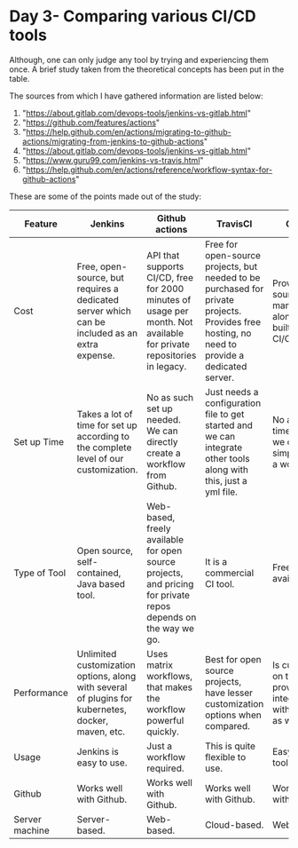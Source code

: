 # Day 3- Comparing various CI/CD tools

Although, one can only judge any tool by trying and experiencing them once. A brief study taken from the theoretical concepts has been put in the table. 

The sources from which I have gathered information are listed below:

1. "https://about.gitlab.com/devops-tools/jenkins-vs-gitlab.html"
2. "https://github.com/features/actions"
3. "https://help.github.com/en/actions/migrating-to-github-actions/migrating-from-jenkins-to-github-actions"
4. "https://about.gitlab.com/devops-tools/jenkins-vs-gitlab.html"
5. "https://www.guru99.com/jenkins-vs-travis.html"
6. "https://help.github.com/en/actions/reference/workflow-syntax-for-github-actions"

These are some of the points made out of the study:

| Feature        | Jenkins                                                      | Github actions                                               | TravisCI                                                     | Gitlabs                                                      |
| -------------- | ------------------------------------------------------------ | ------------------------------------------------------------ | ------------------------------------------------------------ | ------------------------------------------------------------ |
| Cost           | Free, open-source, but requires a dedicated server which can be included as an extra expense. | API that supports CI/CD, free for 2000  minutes of usage per month. Not available for private repositories in legacy. | Free for open-source projects, but needed to be purchased for private projects. Provides free hosting, no need to provide a dedicated server. | Provides source code management, along with built-in CI/CD.  |
| Set up Time    | Takes a lot of time for set up according to the complete level of our customization. | No as such set up needed. We can directly create a workflow from Github. | Just needs a configuration file to get started and we can integrate other tools along with this, just a yml file. | No additional time in setup, we can simply create a workflow. |
| Type of Tool   | Open source, self-contained, Java based tool.                | Web-based, freely available for open source projects, and pricing for private repos depends on the way we go. | It is a commercial CI tool.                                  | Freely available                                             |
| Performance    | Unlimited customization options, along with several  of plugins for kubernetes, docker, maven, etc. | Uses matrix workflows, that makes the workflow powerful quickly. | Best for open source projects, have lesser customization options when compared. | Is currently on top, provides integration with Github as well. |
| Usage          | Jenkins is easy to use.                                      | Just a workflow required.                                    | This is quite flexible to use.                               | Easy to use tool.                                            |
| Github         | Works well with Github.                                      | Works well with Github.                                      | Works well with Github.                                      | Works well with Github.                                      |
| Server machine | Server-based.                                                | Web-based.                                                   | Cloud-based.                                                 | Web-based.                                                   |



## 
